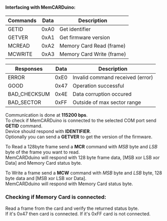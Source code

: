 #### Interfacing with MemCARDuino:

|Commands|Data|Description|
| -- | -- | -- |
|GETID | 0xA0 | Get identifier
|GETVER | 0xA1 | Get firmware version
|MCREAD | 0xA2 | Memory Card Read (frame)
|MCWRITE | 0xA3 | Memory Card Write (frame)

|Responses|Data|Description|
| -- | -- | -- |
|ERROR | 0xE0 | Invalid command received (error)
|GOOD | 0x47 | Operation successful
|BAD_CHECKSUM | 0x4E | Data corruption occured
|BAD_SECTOR | 0xFF | Outside of max sector range

Communication is done at **115200 bps**.    
To check if MemCARDuino is connected to the selected COM port send **GETID** command.    
Device should respond with **IDENTIFIER**.    
Optionally you can send a **GETVER** to get the version of the firmware.    

To Read a 128byte frame send a **MCR** command with *MSB* byte and *LSB* byte of the frame you want to read.    
MemCARDduino will respond with 128 byte frame data, [MSB xor LSB xor Data] and Memory Card status byte.    

To Write a frame send a **MCW** command with *MSB* byte and *LSB* byte, 128 byte data and [MSB xor LSB xor Data].    
MemCARDduino will respond with Memory Card status byte.    

### Checking if Memory Card is connected:
Read a frame from the card and verify the returned status byte.    
If it's 0x47 then card is connected. If it's 0xFF card is not connected.